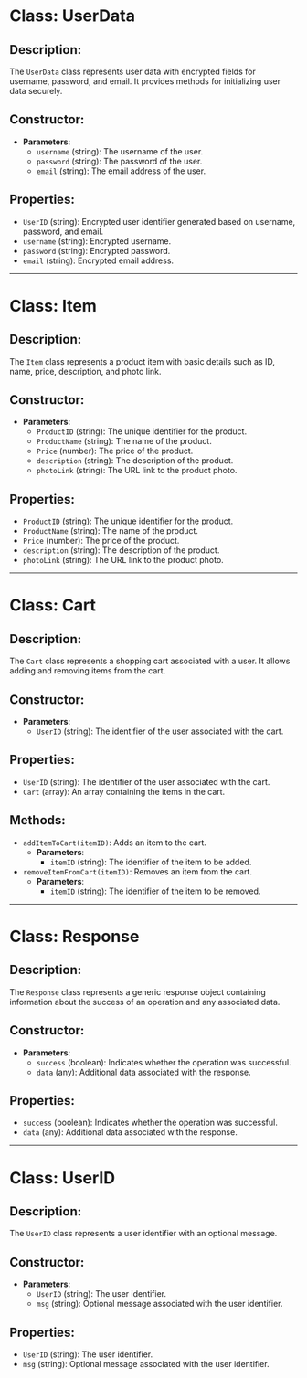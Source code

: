 # Class: UserData

## Description:
The `UserData` class represents user data with encrypted fields for username, password, and email. It provides methods for initializing user data securely.

## Constructor:
- **Parameters**:
  - `username` (string): The username of the user.
  - `password` (string): The password of the user.
  - `email` (string): The email address of the user.

## Properties:
- `UserID` (string): Encrypted user identifier generated based on username, password, and email.
- `username` (string): Encrypted username.
- `password` (string): Encrypted password.
- `email` (string): Encrypted email address.

---

# Class: Item

## Description:
The `Item` class represents a product item with basic details such as ID, name, price, description, and photo link.

## Constructor:
- **Parameters**:
  - `ProductID` (string): The unique identifier for the product.
  - `ProductName` (string): The name of the product.
  - `Price` (number): The price of the product.
  - `description` (string): The description of the product.
  - `photoLink` (string): The URL link to the product photo.

## Properties:
- `ProductID` (string): The unique identifier for the product.
- `ProductName` (string): The name of the product.
- `Price` (number): The price of the product.
- `description` (string): The description of the product.
- `photoLink` (string): The URL link to the product photo.

---

# Class: Cart

## Description:
The `Cart` class represents a shopping cart associated with a user. It allows adding and removing items from the cart.

## Constructor:
- **Parameters**:
  - `UserID` (string): The identifier of the user associated with the cart.

## Properties:
- `UserID` (string): The identifier of the user associated with the cart.
- `Cart` (array): An array containing the items in the cart.

## Methods:
- `addItemToCart(itemID)`: Adds an item to the cart.
  - **Parameters**:
    - `itemID` (string): The identifier of the item to be added.
- `removeItemFromCart(itemID)`: Removes an item from the cart.
  - **Parameters**:
    - `itemID` (string): The identifier of the item to be removed.

---

# Class: Response

## Description:
The `Response` class represents a generic response object containing information about the success of an operation and any associated data.

## Constructor:
- **Parameters**:
  - `success` (boolean): Indicates whether the operation was successful.
  - `data` (any): Additional data associated with the response.

## Properties:
- `success` (boolean): Indicates whether the operation was successful.
- `data` (any): Additional data associated with the response.

---

# Class: UserID

## Description:
The `UserID` class represents a user identifier with an optional message.

## Constructor:
- **Parameters**:
  - `UserID` (string): The user identifier.
  - `msg` (string): Optional message associated with the user identifier.

## Properties:
- `UserID` (string): The user identifier.
- `msg` (string): Optional message associated with the user identifier.
